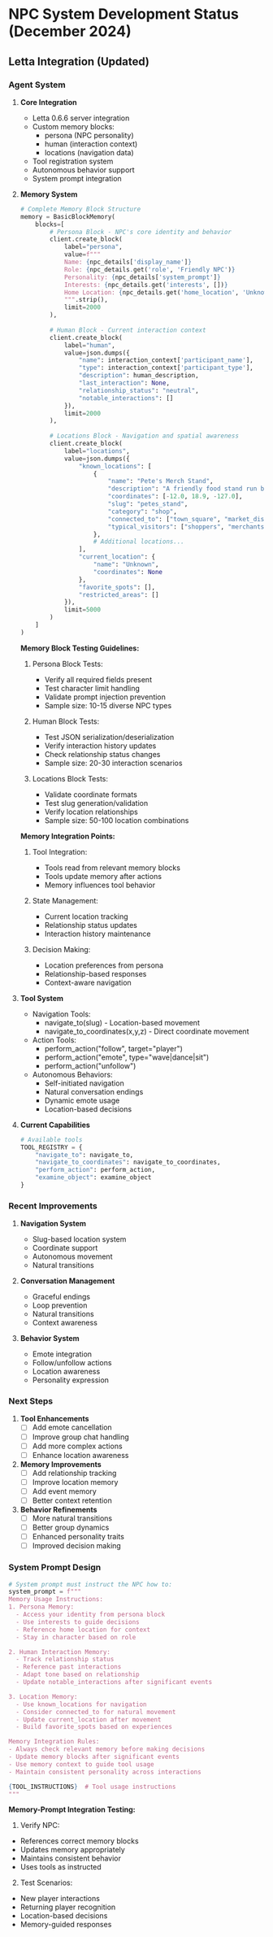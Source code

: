 # NPC System Development Status (December 2024)

## Letta Integration (Updated)

### Agent System
1. **Core Integration**
   - Letta 0.6.6 server integration
   - Custom memory blocks:
     * persona (NPC personality)
     * human (interaction context)
     * locations (navigation data)
   - Tool registration system
   - Autonomous behavior support
   - System prompt integration

2. **Memory System**
   ```python
   # Complete Memory Block Structure
   memory = BasicBlockMemory(
       blocks=[
           # Persona Block - NPC's core identity and behavior
           client.create_block(
               label="persona",
               value=f"""
               Name: {npc_details['display_name']}
               Role: {npc_details.get('role', 'Friendly NPC')}
               Personality: {npc_details['system_prompt']}
               Interests: {npc_details.get('interests', [])}
               Home Location: {npc_details.get('home_location', 'Unknown')}
               """.strip(),
               limit=2000
           ),
           
           # Human Block - Current interaction context
           client.create_block(
               label="human",
               value=json.dumps({
                   "name": interaction_context['participant_name'],
                   "type": interaction_context['participant_type'],
                   "description": human_description,
                   "last_interaction": None,
                   "relationship_status": "neutral",
                   "notable_interactions": []
               }),
               limit=2000
           ),
           
           # Locations Block - Navigation and spatial awareness
           client.create_block(
               label="locations",
               value=json.dumps({
                   "known_locations": [
                       {
                           "name": "Pete's Merch Stand",
                           "description": "A friendly food stand run by Pete",
                           "coordinates": [-12.0, 18.9, -127.0],
                           "slug": "petes_stand",
                           "category": "shop",
                           "connected_to": ["town_square", "market_district"],
                           "typical_visitors": ["shoppers", "merchants"]
                       },
                       # Additional locations...
                   ],
                   "current_location": {
                       "name": "Unknown",
                       "coordinates": None
                   },
                   "favorite_spots": [],
                   "restricted_areas": []
               }),
               limit=5000
           )
       ]
   )
   ```

   **Memory Block Testing Guidelines:**
   1. Persona Block Tests:
      - Verify all required fields present
      - Test character limit handling
      - Validate prompt injection prevention
      - Sample size: 10-15 diverse NPC types

   2. Human Block Tests:
      - Test JSON serialization/deserialization
      - Verify interaction history updates
      - Check relationship status changes
      - Sample size: 20-30 interaction scenarios

   3. Locations Block Tests:
      - Validate coordinate formats
      - Test slug generation/validation
      - Verify location relationships
      - Sample size: 50-100 location combinations

   **Memory Integration Points:**
   1. Tool Integration:
      - Tools read from relevant memory blocks
      - Tools update memory after actions
      - Memory influences tool behavior

   2. State Management:
      - Current location tracking
      - Relationship status updates
      - Interaction history maintenance

   3. Decision Making:
      - Location preferences from persona
      - Relationship-based responses
      - Context-aware navigation

3. **Tool System**
   - Navigation Tools:
     * navigate_to(slug) - Location-based movement
     * navigate_to_coordinates(x,y,z) - Direct coordinate movement
   - Action Tools:
     * perform_action("follow", target="player")
     * perform_action("emote", type="wave|dance|sit")
     * perform_action("unfollow")
   - Autonomous Behaviors:
     * Self-initiated navigation
     * Natural conversation endings
     * Dynamic emote usage
     * Location-based decisions

4. **Current Capabilities**
   ```python
   # Available tools
   TOOL_REGISTRY = {
       "navigate_to": navigate_to,
       "navigate_to_coordinates": navigate_to_coordinates,
       "perform_action": perform_action,
       "examine_object": examine_object
   }
   ```

### Recent Improvements
1. **Navigation System**
   - Slug-based location system
   - Coordinate support
   - Autonomous movement
   - Natural transitions

2. **Conversation Management**
   - Graceful endings
   - Loop prevention
   - Natural transitions
   - Context awareness

3. **Behavior System**
   - Emote integration
   - Follow/unfollow actions
   - Location awareness
   - Personality expression

### Next Steps
1. **Tool Enhancements**
   - [ ] Add emote cancellation
   - [ ] Improve group chat handling
   - [ ] Add more complex actions
   - [ ] Enhance location awareness

2. **Memory Improvements**
   - [ ] Add relationship tracking
   - [ ] Improve location memory
   - [ ] Add event memory
   - [ ] Better context retention

3. **Behavior Refinements**
   - [ ] More natural transitions
   - [ ] Better group dynamics
   - [ ] Enhanced personality traits
   - [ ] Improved decision making

### System Prompt Design
```python
# System prompt must instruct the NPC how to:
system_prompt = f"""
Memory Usage Instructions:
1. Persona Memory:
  - Access your identity from persona block
  - Use interests to guide decisions
  - Reference home location for context
  - Stay in character based on role

2. Human Interaction Memory:
  - Track relationship status
  - Reference past interactions
  - Adapt tone based on relationship
  - Update notable_interactions after significant events

3. Location Memory:
  - Use known_locations for navigation
  - Consider connected_to for natural movement
  - Update current_location after movement
  - Build favorite_spots based on experiences

Memory Integration Rules:
- Always check relevant memory before making decisions
- Update memory blocks after significant events
- Use memory context to guide tool usage
- Maintain consistent personality across interactions

{TOOL_INSTRUCTIONS}  # Tool usage instructions
"""
```

**Memory-Prompt Integration Testing:**
1. Verify NPC:
  - References correct memory blocks
  - Updates memory appropriately
  - Maintains consistent behavior
  - Uses tools as instructed

2. Test Scenarios:
  - New player interactions
  - Returning player recognition
  - Location-based decisions
  - Memory-guided responses
